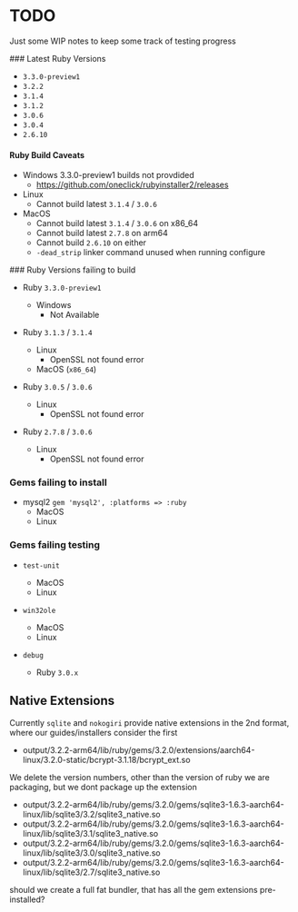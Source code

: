 # TODO

Just some WIP notes to keep some track of testing progress

### Latest Ruby Versions
 
- `3.3.0-preview1`
- `3.2.2`
- `3.1.4`
- `3.1.2`
- `3.0.6`
- `3.0.4`
- `2.6.10`

#### Ruby Build Caveats

- Windows 3.3.0-preview1 builds not provdided
  - https://github.com/oneclick/rubyinstaller2/releases
- Linux
  - Cannot build latest `3.1.4` / `3.0.6`
- MacOS
  - Cannot build latest `3.1.4` / `3.0.6` on x86_64
  - Cannot build latest `2.7.8` on arm64
  - Cannot build `2.6.10` on either
  - `-dead_strip` linker command unused when running configure

### Ruby Versions failing to build

- Ruby `3.3.0-preview1`
  - Windows
    - Not Available

- Ruby  `3.1.3` / `3.1.4`
  - Linux 
    - OpenSSL not found error
  - MacOS (`x86_64`)

- Ruby  `3.0.5` / `3.0.6`
  - Linux
    - OpenSSL not found error


- Ruby  `2.7.8` / `3.0.6`
  - Linux
    - OpenSSL not found error

### Gems failing to install

- mysql2 `gem 'mysql2', :platforms => :ruby`
  - MacOS
  - Linux

### Gems failing testing

- `test-unit`
  - MacOS
  - Linux

- `win32ole`
  - MacOS
  - Linux

- `debug`
  - Ruby `3.0.x`


## Native Extensions

Currently `sqlite` and `nokogiri` provide native extensions in the 2nd format, where our guides/installers consider the first

- output/3.2.2-arm64/lib/ruby/gems/3.2.0/extensions/aarch64-linux/3.2.0-static/bcrypt-3.1.18/bcrypt_ext.so
  
We delete the version numbers, other than the version of ruby we are packaging, but we dont package up the extension

- output/3.2.2-arm64/lib/ruby/gems/3.2.0/gems/sqlite3-1.6.3-aarch64-linux/lib/sqlite3/3.2/sqlite3_native.so
- output/3.2.2-arm64/lib/ruby/gems/3.2.0/gems/sqlite3-1.6.3-aarch64-linux/lib/sqlite3/3.1/sqlite3_native.so
- output/3.2.2-arm64/lib/ruby/gems/3.2.0/gems/sqlite3-1.6.3-aarch64-linux/lib/sqlite3/3.0/sqlite3_native.so
- output/3.2.2-arm64/lib/ruby/gems/3.2.0/gems/sqlite3-1.6.3-aarch64-linux/lib/sqlite3/2.7/sqlite3_native.so

should we create a full fat bundler, that has all the gem extensions pre-installed?